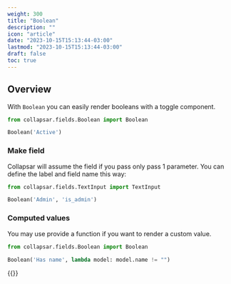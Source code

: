 ```yaml
---
weight: 300
title: "Boolean"
description: ""
icon: "article"
date: "2023-10-15T15:13:44-03:00"
lastmod: "2023-10-15T15:13:44-03:00"
draft: false
toc: true
---
```


## Overview
With `Boolean` you can easily render booleans with a toggle component.


```python
from collapsar.fields.Boolean import Boolean

Boolean('Active')
```

### Make field

Collapsar will assume the field if you pass only pass 1 parameter. You can define the label and field name this way:

```python
from collapsar.fields.TextInput import TextInput

Boolean('Admin', 'is_admin')
```

### Computed values

You may use provide a function if you want to render a custom value.

```python
from collapsar.fields.Boolean import Boolean

Boolean('Has name', lambda model: model.name != "")
```

{{<alert context="info" text="Computed values cannot be edited and won't be shown on the creation form."/>}}
